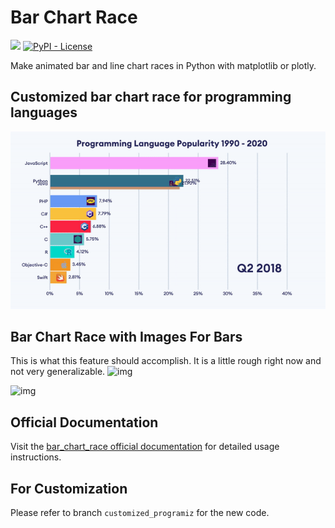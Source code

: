 # Bar Chart Race

[![](https://img.shields.io/pypi/v/bar_chart_race)](https://pypi.org/project/bar_chart_race)
[![PyPI - License](https://img.shields.io/pypi/l/bar_chart_race)](LICENSE)

Make animated bar and line chart races in Python with matplotlib or plotly.

## Customized bar chart race for programming languages
![img](programming_languages.gif)

## Bar Chart Race with Images For Bars
This is what this feature should accomplish. It is a little rough right now and not very generalizable.
![img](gif_for_github.gif)


![img](https://github.com/dexplo/bar_chart_race/raw/gh-pages/images/covid19_horiz.gif)

## Official Documentation

Visit the [bar_chart_race official documentation](https://www.dexplo.org/bar_chart_race) for detailed usage instructions.

## For Customization
Please refer to branch <code>customized_programiz</code> for the new code.